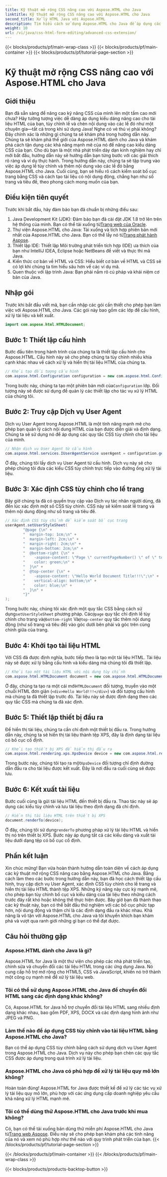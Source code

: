 ```yaml
---
title: Kỹ thuật mở rộng CSS nâng cao với Aspose.HTML cho Java
linktitle: Kỹ thuật mở rộng CSS nâng cao với Aspose.HTML cho Java
second_title: Xử lý HTML Java với Aspose.HTML
description: Tìm hiểu cách sử dụng Aspose.HTML cho Java để áp dụng các kỹ thuật CSS nâng cao, bao gồm lề trang tùy chỉnh và nội dung động. Hướng dẫn thực hành chi tiết dành cho nhà phát triển.
weight: 10
url: /vi/java/css-html-form-editing/advanced-css-extension/
---
```


{{< blocks/products/pf/main-wrap-class >}}
{{< blocks/products/pf/main-container >}}
{{< blocks/products/pf/tutorial-page-section >}}

# Kỹ thuật mở rộng CSS nâng cao với Aspose.HTML cho Java

## Giới thiệu
Bạn đã sẵn sàng để nâng cao kỹ năng CSS của mình lên một tầm cao mới chưa? Hãy tưởng tượng việc dễ dàng áp dụng kiểu dáng nâng cao cho tài liệu HTML của bạn, tùy chỉnh lề và chèn nội dung vào các lề đó như một chuyên gia—tất cả trong khi sử dụng Java! Nghe có vẻ thú vị phải không? Đây chính xác là những gì chúng ta sẽ khám phá trong hướng dẫn này. Chúng ta sẽ khám phá thế giới của Aspose.HTML dành cho Java và khám phá cách tận dụng các khả năng mạnh mẽ của nó để nâng cao kiểu dáng CSS của bạn. Cho dù bạn là một nhà phát triển dày dạn kinh nghiệm hay chỉ mới bắt đầu, hướng dẫn này sẽ hướng dẫn bạn từng bước với các giải thích rõ ràng và ví dụ thực hành.
Trong hướng dẫn này, chúng ta sẽ tập trung vào việc áp dụng lề tùy chỉnh và thêm nội dung vào các lề đó bằng Aspose.HTML cho Java. Cuối cùng, bạn sẽ hiểu rõ cách kiểm soát bố cục trang bằng CSS và cách tạo tài liệu có nội dung động, chẳng hạn như số trang và tiêu đề, theo phong cách mong muốn của bạn.
## Điều kiện tiên quyết
Trước khi bắt đầu, hãy đảm bảo bạn đã chuẩn bị những điều sau:
1. Java Development Kit (JDK): Đảm bảo bạn đã cài đặt JDK 1.8 trở lên trên hệ thống của mình. Bạn có thể tải xuống từ[Trang web của Oracle](https://www.oracle.com/java/technologies/javase-jdk11-downloads.html).
2.  Thư viện Aspose.HTML cho Java: Tải xuống và tích hợp phiên bản mới nhất của Aspose.HTML cho Java. Bạn có thể lấy nó từ[Trang phát hành Aspose](https://releases.aspose.com/html/java/).
3. Thiết lập IDE: Thiết lập Môi trường phát triển tích hợp (IDE) ưa thích của bạn như IntelliJ IDEA, Eclipse hoặc NetBeans để viết và thực thi mã Java.
4. Kiến thức cơ bản về HTML và CSS: Hiểu biết cơ bản về HTML và CSS sẽ có lợi khi chúng ta tìm hiểu sâu hơn về các ví dụ mã.
5. Quen thuộc với lập trình Java: Bạn phải nắm rõ cú pháp và khái niệm cơ bản của Java.
## Nhập gói
Trước khi bắt đầu viết mã, bạn cần nhập các gói cần thiết cho phép bạn làm việc với Aspose.HTML cho Java. Các gói này bao gồm các lớp để cấu hình, xử lý tài liệu và kết xuất.
```java
import com.aspose.html.HTMLDocument;
```
## Bước 1: Thiết lập cấu hình
Bước đầu tiên trong hành trình của chúng ta là thiết lập cấu hình cho Aspose.HTML. Cấu hình này sẽ cho phép chúng ta tùy chỉnh nhiều khía cạnh khác nhau về cách xử lý và hiển thị tài liệu HTML của chúng ta.
```java
// Khởi tạo đối tượng cấu hình
com.aspose.html.Configuration configuration = new com.aspose.html.Configuration();
```
 Trong bước này, chúng ta tạo một phiên bản mới của`Configuration` lớp. Đối tượng này sẽ được sử dụng để quản lý các thiết lập cho tác vụ xử lý HTML của chúng tôi.
## Bước 2: Truy cập Dịch vụ User Agent
Dịch vụ User Agent trong Aspose.HTML là một tính năng mạnh mẽ cho phép bạn quản lý cách nội dung HTML của bạn được diễn giải và định dạng. Chúng ta sẽ sử dụng nó để áp dụng các quy tắc CSS tùy chỉnh cho tài liệu của mình.
```java
// Nhận dịch vụ User Agent từ cấu hình
com.aspose.html.services.IUserAgentService userAgent = configuration.getService(com.aspose.html.services.IUserAgentService.class);
```
Ở đây, chúng tôi lấy dịch vụ User Agent từ cấu hình. Dịch vụ này sẽ cho phép chúng tôi đưa các kiểu CSS tùy chỉnh trực tiếp vào đường ống xử lý tài liệu.
## Bước 3: Xác định CSS tùy chỉnh cho lề trang
Bây giờ chúng ta đã có quyền truy cập vào Dịch vụ tác nhân người dùng, đã đến lúc xác định một số CSS tùy chỉnh. CSS này sẽ kiểm soát lề trang và thêm nội dung động như số trang và tiêu đề.
```java
// Xác định CSS tùy chỉnh để kiểm soát bố cục trang
userAgent.setUserStyleSheet(
        "@page {\n" +
        "  margin-top: 1cm;\n" +
        "  margin-left: 2cm;\n" +
        "  margin-right: 2cm;\n" +
        "  margin-bottom: 2cm;\n" +
        "  @bottom-right {\n" +
        "    -aspose-content: \"Page \" currentPageNumber() \" of \" totalPagesNumber();\n" +
        "    color: green;\n" +
        "  }\n" +
        "  @top-center {\n" +
        "    -aspose-content: \"Hello World Document Title!!!\";\n" +
        "    vertical-align: bottom;\n" +
        "    color: blue;\n" +
        "  }\n" +
        "}"
);
```
 Trong bước này, chúng tôi xác định một quy tắc CSS bằng cách sử dụng`setUserStyleSheet` phương pháp. Các`@page` quy tắc chỉ định lề tùy chỉnh cho trang và`@bottom-right` Và`@top-center` quy tắc thêm nội dung động (như số trang và tiêu đề) vào góc dưới bên phải và góc trên cùng chính giữa của trang.
## Bước 4: Khởi tạo tài liệu HTML
Với CSS đã được định nghĩa, bước tiếp theo là tạo một tài liệu HTML. Tài liệu này sẽ được xử lý bằng cấu hình và kiểu dáng mà chúng tôi đã thiết lập.
```java
// Khởi tạo một tài liệu HTML với nội dung tùy chỉnh
com.aspose.html.HTMLDocument document = new com.aspose.html.HTMLDocument("<div>Hello World!!!</div>", ".", configuration);
```
 Ở đây, chúng ta tạo ra một cái mới`HTMLDocument` đối tượng, truyền vào một chuỗi HTML đơn giản (`<div>Hello World!!!</div>`) và đối tượng cấu hình mà chúng ta đã thiết lập trước đó. Tài liệu này sẽ được định dạng theo các quy tắc CSS mà chúng ta đã xác định.
## Bước 5: Thiết lập thiết bị đầu ra
Để hiển thị tài liệu, chúng ta cần chỉ định một thiết bị đầu ra. Trong hướng dẫn này, chúng ta sẽ hiển thị tài liệu thành tệp XPS, đây là định dạng tài liệu có bố cục cố định.
```java
// Khởi tạo thiết bị XPS để hiển thị đầu ra
com.aspose.html.rendering.xps.XpsDevice device = new com.aspose.html.rendering.xps.XpsDevice("output/output.xps");
```
 Trong bước này, chúng tôi tạo ra một`XpsDevice` đối tượng chỉ định đường dẫn đầu ra cho tài liệu được kết xuất. Đây là nơi đầu ra cuối cùng sẽ được lưu.
## Bước 6: Kết xuất tài liệu
Bước cuối cùng là gửi tài liệu HTML đến thiết bị đầu ra. Thao tác này sẽ áp dụng các kiểu tùy chỉnh và lưu tài liệu theo định dạng đã chỉ định.
```java
// Hiển thị tài liệu HTML trên thiết bị XPS
document.renderTo(device);
```
 Ở đây, chúng tôi sử dụng`renderTo` phương pháp xử lý tài liệu HTML và hiển thị nó trên thiết bị XPS. Bước này áp dụng tất cả các kiểu dáng và xuất tài liệu dưới dạng tệp có bố cục cố định.
## Phần kết luận
Xin chúc mừng! Bạn vừa hoàn thành hướng dẫn toàn diện về cách áp dụng các kỹ thuật mở rộng CSS nâng cao bằng Aspose.HTML cho Java. Bằng cách làm theo các bước trong hướng dẫn này, bạn đã học cách thiết lập cấu hình, truy cập dịch vụ User Agent, xác định CSS tùy chỉnh cho lề trang và hiển thị tài liệu HTML thành tệp XPS. Những kỹ năng này cực kỳ mạnh mẽ, cho phép bạn tùy chỉnh bố cục và kiểu dáng của tài liệu theo những cách trước đây rất khó hoặc không thể thực hiện được. 
Bây giờ bạn đã thành thạo các kỹ thuật này, bạn có thể bắt đầu thử nghiệm với các bố cục phức tạp hơn, nội dung động và thậm chí là các định dạng đầu ra khác nhau. Khả năng là vô tận với Aspose.HTML cho Java và tôi khuyến khích bạn khám phá và vượt qua ranh giới những gì bạn có thể đạt được.
## Câu hỏi thường gặp
### Aspose.HTML dành cho Java là gì?
Aspose.HTML for Java là một thư viện cho phép các nhà phát triển tạo, chỉnh sửa và chuyển đổi các tài liệu HTML trong các ứng dụng Java. Nó cung cấp hỗ trợ mở rộng cho HTML5, CSS và JavaScript, khiến nó trở thành một công cụ mạnh mẽ để xử lý tài liệu web.
### Tôi có thể sử dụng Aspose.HTML cho Java để chuyển đổi HTML sang các định dạng khác không?
Có, Aspose.HTML for Java hỗ trợ chuyển đổi tài liệu HTML sang nhiều định dạng khác nhau, bao gồm PDF, XPS, DOCX và các định dạng hình ảnh như JPEG và PNG.
### Làm thế nào để áp dụng CSS tùy chỉnh vào tài liệu HTML bằng Aspose.HTML cho Java?
Bạn có thể áp dụng CSS tùy chỉnh bằng cách sử dụng dịch vụ User Agent trong Aspose.HTML cho Java. Dịch vụ này cho phép bạn chèn các quy tắc CSS được áp dụng trong quá trình xử lý tài liệu.
### Aspose.HTML cho Java có phù hợp để xử lý tài liệu quy mô lớn không?
Hoàn toàn đúng! Aspose.HTML for Java được thiết kế để xử lý các tác vụ xử lý tài liệu quy mô lớn, phù hợp với các ứng dụng cấp doanh nghiệp yêu cầu khả năng xử lý HTML mạnh mẽ.
### Tôi có thể dùng thử Aspose.HTML cho Java trước khi mua không?
Có, bạn có thể tải xuống bản dùng thử miễn phí Aspose.HTML cho Java từ[Trang web Aspose](https://releases.aspose.com/html/java/). Điều này sẽ cho phép bạn khám phá các tính năng của nó và xem nó phù hợp như thế nào với quy trình phát triển của bạn.
{{< /blocks/products/pf/tutorial-page-section >}}

{{< /blocks/products/pf/main-container >}}
{{< /blocks/products/pf/main-wrap-class >}}

{{< blocks/products/products-backtop-button >}}
